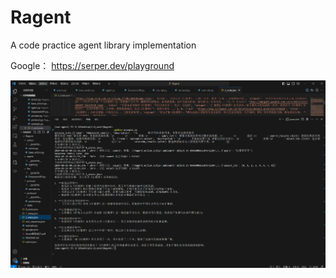 # Ragent
A code practice agent library implementation

Google： https://serper.dev/playground



![example](.\Ragent\imgs\example.png)